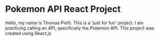 # Pokemon API React Project 

Hello, my name is Thomas Pisfil. 
This is a 'just for fun' project. 
I am practicing calling an API, specifically the Pokemon API. 
This project was created using React.js